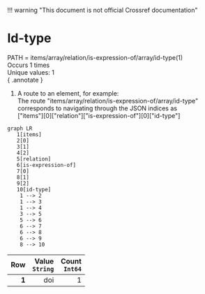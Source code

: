 !!! warning "This document is not official Crossref documentation"
# Id-type
PATH = items/array/relation/is-expression-of/array/id-type(1)  
Occurs 1 times  
Unique values: 1  
{ .annotate }

1. A route to an element, for example:  
   The route "items/array/relation/is-expression-of/array/id-type" corresponds to navigating through the JSON indices as  
   ["items"][0]["relation"]["is-expression-of"][0]["id-type"]  

```mermaid
graph LR
   1[items]
   2[0]
   3[1]
   4[2]
   5[relation]
   6[is-expression-of]
   7[0]
   8[1]
   9[2]
   10[id-type]
    1 --> 2
    1 --> 3
    1 --> 4
    3 --> 5
    5 --> 6
    6 --> 7
    6 --> 8
    6 --> 9
    8 --> 10
```

| **Row** | **Value**<br>`String` | **Count**<br>`Int64` |
|--------:|----------------------:|---------------------:|
| **1**   | doi                   | 1                    |

